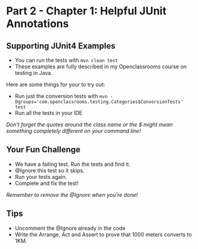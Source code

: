 # Part 2 - Chapter 1: Helpful JUnit Annotations
## Supporting JUnit4 Examples 

* You can run the tests with `mvn clean test`
* These examples are fully described in my Openclassrooms course on testing in Java.

Here are some things for your to try out:
* Run just the conversion tests with
 `mvn -Dgroups='com.openclassrooms.testing.Categories$ConversionTests' test`
* Run all the tests in your IDE

_Don't forget the quotes around the class name or the $ might mean something completely different on your command line!_

## Your Fun Challenge
* We have a failing test. Run the tests and find it.
* @Ignore this test so it skips.
* Run your tests again.
* Complete and fix the test!

_Remember to remove the @Ignore when you're done!_

## Tips
* Uncomment the @Ignore already in the code
* Write the Arrange, Act and Assert to prove that 1000 meters converts to 1KM.

